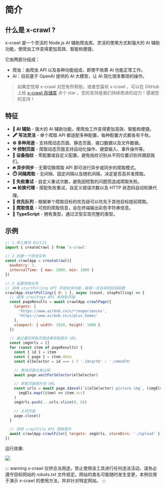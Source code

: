 # 简介

## 什么是 x-crawl ?

x-crawl 是一个灵活的 Node.js AI 辅助爬虫库。灵活的使用方式和强大的 AI 辅助功能，使爬虫工作变得更加高效、智能和便捷。

它由两部分组成：

- 爬虫：由爬虫 API 以及各种功能组成，即使不依靠 AI 也能正常工作。
- AI：目前基于 OpenAI 提供的 AI 大模型，让 AI 简化很多繁琐的操作。

> 如果您觉得 x-crawl 对您有所帮助，或者您喜欢 x-crawl ，可以在 GitHub 上给 [x-crawl 存储库](https://github.com/coder-hxl/x-crawl) 点个 star 。您的支持是我们持续改进的动力！感谢您的支持！

## 特征

- **🤖 AI 辅助** - 强大的 AI 辅助功能，使爬虫工作变得更加高效、智能和便捷。
- **🖋️ 写法灵活** - 单个爬取 API 都适配多种配置，每种配置方式都各有千秋。
- **⚙️ 多种用途** - 支持爬动态页面、静态页面、接口数据以及文件数据。
- **⚒️ 控制页面** - 爬取动态页面支持自动化操作、键盘输入、事件操作等。
- **👀 设备指纹** - 零配置或自定义配置，避免指纹识别从不同位置识别并跟踪我们。
- **🔥 异步同步** - 无需切换爬取 API 即可进行异步或同步的爬取模式。
- **⏱️ 间隔爬取** - 无间隔、固定间隔以及随机间隔，决定是否高并发爬取。
- **🔄 失败重试** - 自定义重试次数，避免因短暂的问题而造成爬取失败。
- **➡️ 轮换代理** - 搭配失败重试，自定义错误次数以及 HTTP 状态码自动轮换代理。
- **🚀 优先队列** - 根据单个爬取目标的优先级可以优先于其他目标提前爬取。
- **🧾 爬取信息** - 可控的爬取信息，会在终端输出彩色字符串信息。
- **🦾 TypeScript** - 拥有类型，通过泛型实现完整的类型。

## 示例

```js
// 1.导入模块 ES/CJS
import { createCrawl } from 'x-crawl'

// 2.创建一个爬虫实例
const crawlApp = createCrawl({
  maxRetry: 3,
  intervalTime: { max: 2000, min: 1000 }
})

// 3.设置爬取任务
// 调用 startPolling API 开始轮询功能，每隔一天会调用回调函数
crawlApp.startPolling({ d: 1 }, async (count, stopPolling) => {
  // 调用 crawlPage API 来爬取页面
  const pageResults = await crawlApp.crawlPage({
    targets: [
      'https://www.airbnb.cn/s/*/experiences',
      'https://www.airbnb.cn/s/plus_homes'
    ],
    viewport: { width: 1920, height: 1080 }
  })

  // 通过遍历爬取页面结果获取图片 URL
  const imgUrls = []
  for (const item of pageResults) {
    const { id } = item
    const { page } = item.data
    const elSelector = id === 1 ? '.i9cqrtb' : '.c4mnd7m'

    // 等待页面元素出现
    await page.waitForSelector(elSelector)

    // 获取页面图片的 URL
    const urls = await page.$$eval(`${elSelector} picture img`, (imgEls) =>
      imgEls.map((item) => item.src)
    )
    imgUrls.push(...urls.slice(0, 6))

    // 关闭页面
    page.close()
  }

  // 调用 crawlFile API 爬取图片
  await crawlApp.crawlFile({ targets: imgUrls, storeDirs: './upload' })
})
```

运行效果:

![](https://raw.githubusercontent.com/coder-hxl/x-crawl/main/assets/run-example.gif)

::: warning
x-crawl 仅供合法用途，禁止使用该工具进行任何违法活动，请务必遵守目标网站的 robots.txt 文件规定。网站的类名可能随时发生变更，本例仅用于演示 x-crawl 的使用方法，并非针对特定网站。
:::
